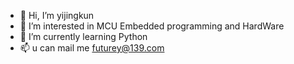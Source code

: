 - 👋 Hi, I’m yijingkun
- 👀 I’m interested in MCU Embedded programming and HardWare
- 🌱 I’m currently learning Python
- 📫 u can mail me futurey@139.com

<!---
yijingkun/yijingkun is a ✨ special ✨ repository because its `README.md` (this file) appears on your GitHub profile.
You can click the Preview link to take a look at your changes.
--->
